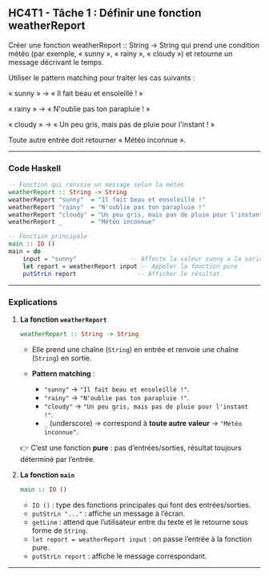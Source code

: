 ## HC4T1 - Tâche 1 : Définir une fonction weatherReport

Créer une fonction weatherReport :: String -> String qui prend une condition météo (par exemple, « sunny », « rainy », « cloudy ») et retourne un message décrivant le temps.

Utiliser le pattern matching pour traiter les cas suivants :

« sunny » → « Il fait beau et ensoleillé ! »

« rainy » → « N'oublie pas ton parapluie ! »

« cloudy » → « Un peu gris, mais pas de pluie pour l'instant ! »

Toute autre entrée doit retourner « Météo inconnue ».

---

### Code Haskell

```haskell
-- Fonction qui renvoie un message selon la météo
weatherReport :: String -> String
weatherReport "sunny"  = "Il fait beau et ensoleillé !"
weatherReport "rainy"  = "N'oublie pas ton parapluie !"
weatherReport "cloudy" = "Un peu gris, mais pas de pluie pour l'instant !"
weatherReport _        = "Météo inconnue"

-- Fonction principale
main :: IO ()
main = do
    input = "sunny"               -- Affecte la valeur sunny a la variable input
    let report = weatherReport input -- Appeler la fonction pure
    putStrLn report                 -- Afficher le résultat
```
---

### Explications

1. **La fonction `weatherReport`**

   ```haskell
   weatherReport :: String -> String
   ```

   * Elle prend une chaîne (`String`) en entrée et renvoie une chaîne (`String`) en sortie.
   * **Pattern matching** :

     * `"sunny"` → `"Il fait beau et ensoleillé !"`.
     * `"rainy"` → `"N'oublie pas ton parapluie !"`.
     * `"cloudy"` → `"Un peu gris, mais pas de pluie pour l'instant !"`.
     * `_` (underscore) → correspond à **toute autre valeur** → `"Météo inconnue"`.

   👉 C’est une fonction **pure** : pas d’entrées/sorties, résultat toujours déterminé par l’entrée.

2. **La fonction `main`**

   ```haskell
   main :: IO ()
   ```

   * `IO ()` : type des fonctions principales qui font des entrées/sorties.
   * `putStrLn "..."` : affiche un message à l’écran.
   * `getLine` : attend que l’utilisateur entre du texte et le retourne sous forme de `String`.
   * `let report = weatherReport input` : on passe l’entrée à la fonction pure.
   * `putStrLn report` : affiche le message correspondant.

---
